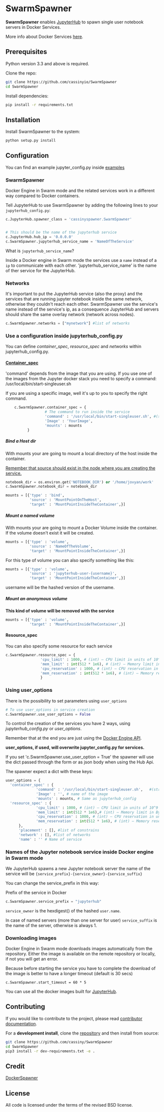 # SwarmSpawner

**SwarmSpawner** enables [JupyterHub](https://github.com/jupyterhub/jupyterhub) 
to spawn single user notebook servers in Docker Services.

More info about Docker Services [here](https://docs.docker.com/engine/reference/commandline/service_create/).

## Prerequisites

Python version 3.3 and above is required.

Clone the repo:

```bash
git clone https://github.com/cassinyio/SwarmSpawner
cd SwarmSpawner
```

Install dependencies:

```bash
pip install -r requirements.txt
```

## Installation

Install SwarmSpawner to the system:
```bash
python setup.py install
```

## Configuration

You can find an example jupyter_config.py inside [examples](/examples)

### SwarmSpawner

Docker Engine in Swarm mode and the related services work in a different way compared to Docker containers.


Tell JupyterHub to use SwarmSpawner by adding the following lines to 
your `jupyterhub_config.py`:

```python
c.JupyterHub.spawner_class = 'cassinyspawner.SwarmSpawner'


# This should be the name of the jupyterhub service
c.JupyterHub.hub_ip = '0.0.0.0'
c.SwarmSpawner.jupyterhub_service_name = 'NameOfTheService'
```
What is `jupyterhub_service_name`?

Inside a Docker engine in Swarm mode the services use a `name` instead of a `ip` to communicate with each other.
'jupyterhub_service_name' is the name of ther service for the JupyterHub.

### Networks
It's important to put the JupyterHub service (also the proxy) and the services that are running jupyter notebook inside the same network, otherwise they couldn't reach each other.
SwarmSpawner use the service's name instead of the service's ip, as a consequence JupyterHub and servers should share the same overlay network (network across nodes).

```python
c.SwarmSpawner.networks = ["mynetwork"] #list of networks
```

### Use a configuration inside jupyterhub_config.py
You can define *container_spec*, *resource_spec* and _networks_ within jupyterhub_config.py.

#### [Container_spec](https://github.com/docker/docker-py/blob/master/docs/user_guides/swarm_services.md)
'command' depends from the image that you are using.
If you use one of the images from the Jupyter docker stack you need to specify a command: /usr/local/bin/start-singleuser.sh

If you are using a specific image, well it's up to you to specify the right command.

```python
    c.SwarmSpawner.container_spec = {
                  # The command to run inside the service
                  'command' : '/usr/local/bin/start-singleuser.sh', #(string or list) 
                  'Image' : 'YourImage',
                  'mounts' : mounts
          }
```


##### Bind a Host dir
With mounts your are going to mount a local directory of the host inside the container.

<u>Remember that source should exist in the node where you are creating the service.</u>

```python
notebook_dir = os.environ.get('NOTEBOOK_DIR') or '/home/jovyan/work'
c.SwarmSpawner.notebook_dir = notebook_dir
```

```python
mounts = [{'type' : 'bind',
           'source' : 'MountPointOnTheHost',
           'target' : 'MountPointInsideTheContainer',}]
```

##### Mount a named volume
With mounts your are going to mount a Docker Volume inside the container.
If the volume doesn't exist it will be created.

```python
mounts = [{'type' : 'volume',
           'source' : 'NameOfTheVolume',
           'target' : 'MountPointInsideTheContainer',}]
```

For this type of volume you can also specify something like this:

```python
mounts = [{'type' : 'volume',
           'source' : 'jupyterhub-user-{username}',
           'target' : 'MountPointInsideTheContainer',}]
```

username will be the hashed version of the username.


##### Mount an anonymous volume
__This kind of volume will be removed with the service__
```python
mounts = [{'type' : 'volume',
           'target' : 'MountPointInsideTheContainer',}]
```

#### Resource_spec

You can also specify some resource for each service

```python
c.SwarmSpawner.resource_spec = {
                'cpu_limit' : 1000, # (int) – CPU limit in units of 10^9 CPU shares.
                'mem_limit' : int(512 * 1e6), # (int) – Memory limit in Bytes.
                'cpu_reservation' : 1000, # (int) – CPU reservation in units of 10^9 CPU shares.
                'mem_reservation' : int(512 * 1e6), # (int) – Memory reservation in Bytes
                }
```

### Using user_options

There is the possibility to set parameters using `user_options`
```python
# To use user_options in service creation
c.SwarmSpawner.use_user_options = False
```

To control the creation of the services you have 2 ways, using _jupyterhub_config.py_ or _user_options_.

Remember that at the end you are just using the [Docker Engine API](https://docs.docker.com/engine/api/).

**user_options, if used, will overwrite jupyter_config.py for services.**

If you set 'c.SwarmSpawner.use_user_option = True' the spawner will use the dict passed through the form or as json body when using the Hub Api.

The spawner expect a dict with these keys:

```python
user_options = {
  'container_spec' : {
              'command' : '/usr/local/bin/start-singleuser.sh',   #(string or list) command to run in the image.
              'Image' : '', # name of the image
              'mounts' : mounts, # Same as jupyterhub_config 
  'resource_spec' : {
              'cpu_limit' : 1000, # (int) – CPU limit in units of 10^9 CPU shares.
              'mem_limit' : int(512 * 1e6),# (int) – Memory limit in Bytes.
              'cpu_reservation' : 1000, # (int) – CPU reservation in units of 10^9 CPU shares.
              'mem_reservation' : int(512 * 1e6), # (int) – Memory reservation in Bytes
      },
      'placement' : [], #list of constrains
      'network' : [], #list of networks
      'name' : '' # Name of service
```

### Names of the Jupyter notebook service inside Docker engine in Swarm mode

We JupyterHub spawns a new Jupyter notebook server the name of the service will be `{service_prefix}-{service_owner}-{service_suffix}`

You can change the service_prefix in this way:

Prefix of the service in Docker
```python
c.SwarmSpawner.service_prefix = "jupyterhub"
```

`service_owner` is the hexdigest() of the hashed `user.name`.

In case of named servers (more than one server for user) `service_suffix` is the name of the server, otherwise is always 1.

### Downloading images
Docker Engine in Swarm mode downloads images automatically from the repository.
Either the image is available on the remote repository or locally, if not you will get an error. 

Because before starting the service you have to complete the download of the image is better to have a longer timeout (default is 30 secs)

 ```
 c.SwarmSpawner.start_timeout = 60 * 5
```       

You can use all the docker images built for [JupyterHub](https://github.com/jupyter/docker-stacks).

## Contributing

If you would like to contribute to the project, please read [contributor documentation](http://jupyter.readthedocs.io/en/latest/contributor/content-contributor.html).

For a **development install**, clone the [repository](https://github.com/cassiny/SwarmSpawner) 
and then install from source:

```bash
git clone https://github.com/cassiny/SwarmSpawner
cd SwarmSpawner
pip3 install -r dev-requirements.txt -e .
```
## Credit

[DockerSpawner](https://github.com/jupyterhub/dockerspawner)

## License

All code is licensed under the terms of the revised BSD license.

  
